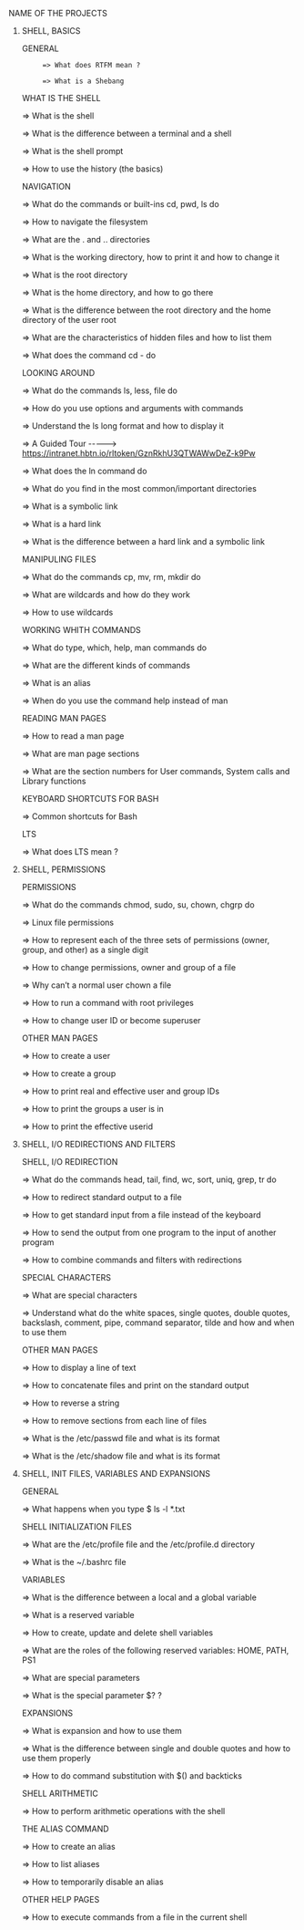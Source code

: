 NAME OF THE  PROJECTS


1. SHELL, BASICS

   GENERAL

            => What does RTFM mean ?

            => What is a Shebang


   WHAT IS THE SHELL

      => What is the shell

      => What is the difference between a terminal and a shell

      => What is the shell prompt

      => How to use the history (the basics)


   NAVIGATION

      => What do the commands or built-ins cd, pwd, ls do

      => How to navigate the filesystem

      => What are the . and .. directories

      => What is the working directory, how to print it and how to change it

      => What is the root directory

      => What is the home directory, and how to go there

      => What is the difference between the root directory and the home directory of the user root

      => What are the characteristics of hidden files and how to list them

      => What does the command cd - do


   LOOKING AROUND

      => What do the commands ls, less, file do

      => How do you use options and arguments with commands

      => Understand the ls long format and how to display it

      => A Guided Tour  ----->  https://intranet.hbtn.io/rltoken/GznRkhU3QTWAWwDeZ-k9Pw

      => What does the ln command do

      => What do you find in the most common/important directories

      => What is a symbolic link

      => What is a hard link

      => What is the difference between a hard link and a symbolic link


   MANIPULING FILES

      => What do the commands cp, mv, rm, mkdir do

      => What are wildcards and how do they work

      => How to use wildcards

   
   WORKING WHITH COMMANDS

      => What do type, which, help, man commands do 

      => What are the different kinds of commands

      => What is an alias

      => When do you use the command help instead of man


   READING MAN PAGES

      => How to read a man page

      => What are man page sections

      => What are the section numbers for User commands, System calls and Library functions


   KEYBOARD SHORTCUTS FOR BASH

      => Common shortcuts for Bash


   LTS

      => What does LTS mean ?





2. SHELL, PERMISSIONS

   PERMISSIONS

      => What do the commands chmod, sudo, su, chown, chgrp do
 
      => Linux file permissions

      => How to represent each of the three sets of permissions (owner, group, and other) as a single digit

      => How to change permissions, owner and group of a file

      => Why can’t a normal user chown a file

      => How to run a command with root privileges

      => How to change user ID or become superuser


   OTHER MAN PAGES

      => How to create a user

      => How to create a group

      => How to print real and effective user and group IDs

      => How to print the groups a user is in

      => How to print the effective userid





3. SHELL, I/O REDIRECTIONS AND FILTERS

   SHELL, I/O REDIRECTION

      => What do the commands head, tail, find, wc, sort, uniq, grep, tr do 

      => How to redirect standard output to a file

      => How to get standard input from a file instead of the keyboard

      => How to send the output from one program to the input of another program

      => How to combine commands and filters with redirections


   SPECIAL CHARACTERS

      => What are special characters

      => Understand what do the white spaces, single quotes, double quotes, backslash, comment, pipe, command separator, tilde and how and when to use them


   OTHER MAN PAGES

      => How to display a line of text

      => How to concatenate files and print on the standard output

      => How to reverse a string

      => How to remove sections from each line of files

      => What is the /etc/passwd file and what is its format

      => What is the /etc/shadow file and what is its format





4. SHELL, INIT FILES, VARIABLES AND EXPANSIONS

   GENERAL

      => What happens when you type $ ls -l *.txt


   SHELL INITIALIZATION FILES

      => What are the /etc/profile file and the /etc/profile.d directory

      => What is the ~/.bashrc file


   VARIABLES

      => What is the difference between a local and a global variable

      => What is a reserved variable

      => How to create, update and delete shell variables

      => What are the roles of the following reserved variables: HOME, PATH, PS1

      => What are special parameters

      => What is the special parameter $? ?


   EXPANSIONS

      => What is expansion and how to use them

      => What is the difference between single and double quotes and how to use them properly

      => How to do command substitution with $() and backticks


   SHELL ARITHMETIC

      => How to perform arithmetic operations with the shell


   THE ALIAS COMMAND

      => How to create an alias

      => How to list aliases

      => How to temporarily disable an alias


   OTHER HELP PAGES

      => How to execute commands from a file in the current shell

